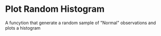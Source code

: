 # Plot Random Histogram

A funcytion that generate a random sample of "Normal" observations and plots a histogram